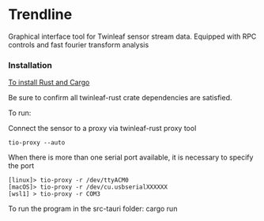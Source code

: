 # Trendline
Graphical interface tool for Twinleaf sensor stream data. Equipped with RPC controls and fast fourier transform analysis

### Installation
[To install Rust and Cargo](https://doc.rust-lang.org/cargo/getting-started/installation.html)

Be sure to confirm all twinleaf-rust crate dependencies are satisfied.

To run: 

Connect the sensor to a proxy via twinleaf-rust proxy tool

    tio-proxy --auto

When there is more than one serial port available, it is necessary to specify the port

    [linux]> tio-proxy -r /dev/ttyACM0
	[macOS]> tio-proxy -r /dev/cu.usbserialXXXXXX
	[wsl1] > tio-proxy -r COM3

To run the program in the src-tauri folder:
    cargo run 